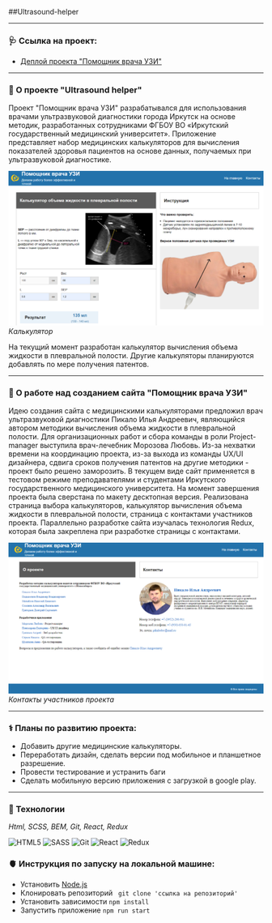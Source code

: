 ##Ultrasound-helper
___

### 🩺 Ссылка на проект:

* [Деплой проекта "Помощник врача УЗИ"](https://ultrasound-helper.vercel.app/) 
___

### 💉 О проекте "Ultrasound helper"

Проект "Помощник врача УЗИ" разрабатывался для использования врачами ультразвуковой 
диагностики города Иркутск на основе методик, разработанных сотрудниками 
ФГБОУ ВО «Иркутский государственный медицинский университет».
Приложение представляет набор медицинских калькуляторов для вычисления показателей здоровья
пациентов на основе данных, получаемых при ультразвуковой диагностике.

![Скриншот главной страницы](./src/images/calck-screen.png)
*Калькулятор*

На текущий момент разработан калькулятор вычисления объема жидкости в плевральной полости.
Другие калькуляторы планируются добавлять по мере получения патентов. 
___

### 🩻 О работе над созданием сайта "Помощник врача УЗИ"

Идею создания сайта с медицинскими калькуляторами предложил врач ультразвуковой диагностики
Пикало Илья Андреевич, являющийся автором методики вычисления объема жидкости в плевральной полости.
Для организационных работ и сбора команды в роли Project-manager выступила врач-лечебник
Морозова Любовь.
Из-за нехватки времени на координацию проекта, из-за выхода из команды
UX/UI дизайнера, сдвига сроков получения патентов на другие методики - проект было решено заморозить.
В текущем виде сайт применяется в тестовом режиме преподавателями и студентами Иркутского 
государственного медицинского университета.
На момент завершения проекта была сверстана по макету десктопная версия.
Реализована страница выбора калькуляторов, калькулятор вычисления объема жидкости в плевральной полости,
страница с контактами участников проекта.
Параллельно разработке сайта изучалась технология Redux, которая была закреплена при разработке страницы с контактами.

![Скриншот главной страницы](./src/images/kontact-screen.png)
*Контакты участников проекта*
___

### ⚕️ Планы по развитию проекта:
* Добавить другие медицинские калькуляторы.
* Переработать дизайн, сделать версии под мобильное и планшетное разрешение.
* Провести тестирование и устранить баги
* Сделать мобильную версию приложения с загрузкой в google play.
___

### 🔬 Технологии
*Html, SCSS, BEM, Git, React, Redux*

![HTML5](https://img.shields.io/badge/html5-%23E34F26.svg?style=for-the-badge&logo=html5&logoColor=white)
![SASS](https://img.shields.io/badge/SASS-hotpink.svg?style=for-the-badge&logo=SASS&logoColor=white)
![Git](https://img.shields.io/badge/git-%23F05033.svg?style=for-the-badge&logo=git&logoColor=white)
![React](https://img.shields.io/badge/react-%2320232a.svg?style=for-the-badge&logo=react&logoColor=%2361DAFB)
![Redux](https://img.shields.io/badge/redux-%23593d88.svg?style=for-the-badge&logo=redux&logoColor=white)

### 🫀 Инструкция по запуску на локальной машине:
* Установить [Node.js](https://nodejs.org/ru/)
* Клонировать репозиторий ``` git clone 'ссылка на репозиторий'```
* Установить зависимости ``` npm install ```
* Запустить приложение ``` npm run start ```
